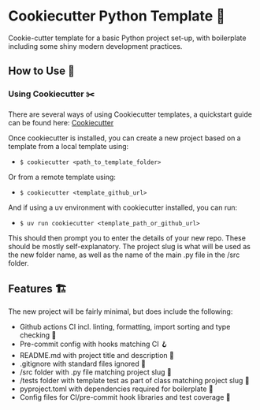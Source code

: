 # Cookiecutter Python Template 🍪
Cookie-cutter template for a basic Python project set-up, with boilerplate including some shiny modern development practices.

## How to Use 🔧
### Using Cookiecutter ✂️
There are several ways of using Cookiecutter templates, a quickstart guide can be found here: [Cookiecutter](https://github.com/cookiecutter/cookiecutter)

Once cookiecutter is installed, you can create a new project based on a template from a local template using:
- ```$ cookiecutter <path_to_template_folder>```

Or from a remote template using:
- ```$ cookiecutter <template_github_url>```

And if using a uv environment with cookiecutter installed, you can run:
- ```$ uv run cookiecutter <template_path_or_github_url>```

This should then prompt you to enter the details of your new repo. These should be mostly self-explanatory. The project slug is what will be used as the new folder name, as well as the name of the main .py file in the /src folder.

## Features 🏗️
The new project will be fairly minimal, but does include the following:
- Github actions CI incl. linting, formatting, import sorting and type checking 🔀
- Pre-commit config with hooks matching CI 🪝
- README.md with project title and description 📖
- .gitignore with standard files ignored 🚫
- /src folder with .py file matching project slug 📄
- /tests folder with template test as part of class matching project slug 🧪
- pyproject.toml with dependencies required for boilerplate 📐
- Config files for CI/pre-commit hook libraries and test coverage 🧩
